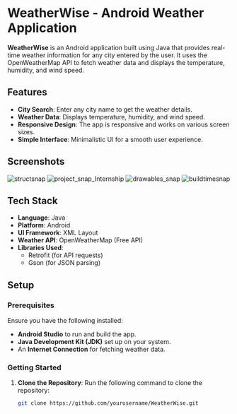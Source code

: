 # WeatherWise - Android Weather Application

**WeatherWise** is an Android application built using Java that provides real-time weather information for any city entered by the user. It uses the OpenWeatherMap API to fetch weather data and displays the temperature, humidity, and wind speed.

## Features

- **City Search**: Enter any city name to get the weather details.
- **Weather Data**: Displays temperature, humidity, and wind speed.
- **Responsive Design**: The app is responsive and works on various screen sizes.
- **Simple Interface**: Minimalistic UI for a smooth user experience.

## Screenshots

![structsnap](https://github.com/user-attachments/assets/c439014e-dcf6-4837-bd03-78cd77e9c1b4)
![project_snap_Internship](https://github.com/user-attachments/assets/be6c49c5-6ca5-4754-bc01-b6f778b5b0aa)
![drawables_snap](https://github.com/user-attachments/assets/f3281f57-b850-49e7-81ff-070fea13cd23)
![buildtimesnap](https://github.com/user-attachments/assets/bd44884f-3139-4db8-9ed1-9ca93bcb9e34)


## Tech Stack

- **Language**: Java
- **Platform**: Android
- **UI Framework**: XML Layout
- **Weather API**: OpenWeatherMap (Free API)
- **Libraries Used**:
  - Retrofit (for API requests)
  - Gson (for JSON parsing)

## Setup

### Prerequisites

Ensure you have the following installed:

- **Android Studio** to run and build the app.
- **Java Development Kit (JDK)** set up on your system.
- An **Internet Connection** for fetching weather data.

### Getting Started

1. **Clone the Repository**:
   Run the following command to clone the repository:
   ```bash
   git clone https://github.com/yourusername/WeatherWise.git
